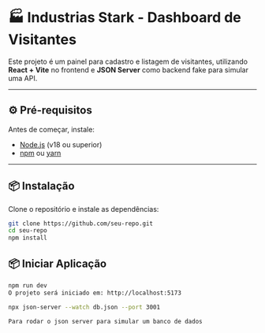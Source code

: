 # 🏭 Industrias Stark - Dashboard de Visitantes

Este projeto é um painel para cadastro e listagem de visitantes, utilizando **React + Vite** no frontend e **JSON Server** como backend fake para simular uma API.

---

## ⚙️ Pré-requisitos

Antes de começar, instale:

- [Node.js](https://nodejs.org/) (v18 ou superior)
- [npm](https://www.npmjs.com/) ou [yarn](https://yarnpkg.com/)

---

## 📦 Instalação

Clone o repositório e instale as dependências:

```bash
git clone https://github.com/seu-repo.git
cd seu-repo
npm install
```

## 📦 Iniciar Aplicação

```bash
npm run dev
O projeto será iniciado em: http://localhost:5173

npx json-server --watch db.json --port 3001

Para rodar o json server para simular um banco de dados
```
